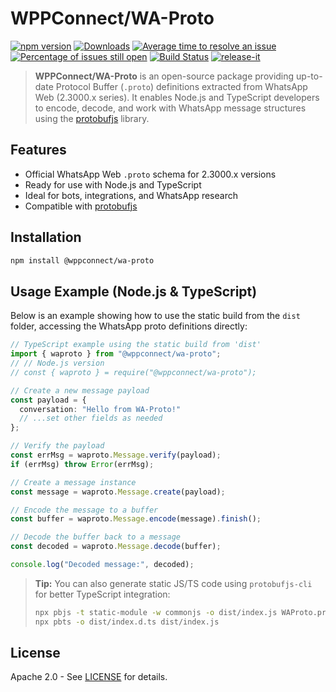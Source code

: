 # WPPConnect/WA-Proto

[![npm version](https://img.shields.io/npm/v/@wppconnect/wa-proto.svg?color=green)](https://www.npmjs.com/package/@wppconnect/wa-proto)
[![Downloads](https://img.shields.io/npm/dm/@wppconnect/wa-proto.svg)](https://www.npmjs.com/package/@wppconnect/wa-proto)
[![Average time to resolve an issue](https://isitmaintained.com/badge/resolution/wppconnect-team/wa-proto.svg)](https://isitmaintained.com/project/wppconnect/wa-proto 'Average time to resolve an issue')
[![Percentage of issues still open](https://isitmaintained.com/badge/open/wppconnect-team/wa-proto.svg)](https://isitmaintained.com/project/wppconnect/wa-proto 'Percentage of issues still open')
[![Build Status](https://img.shields.io/github/actions/workflow/status/wppconnect-team/wa-proto/update-proto.yml?branch=main)](https://github.com/wppconnect/wa-proto/actions)
[![release-it](https://img.shields.io/badge/%F0%9F%93%A6%F0%9F%9A%80-release--it-e10079.svg)](https://github.com/release-it/release-it)

> **WPPConnect/WA-Proto** is an open-source package providing up-to-date Protocol Buffer (`.proto`) definitions extracted from WhatsApp Web (2.3000.x series). It enables Node.js and TypeScript developers to encode, decode, and work with WhatsApp message structures using the [protobufjs](https://github.com/protobufjs/protobuf.js) library.

## Features

- Official WhatsApp Web `.proto` schema for 2.3000.x versions
- Ready for use with Node.js and TypeScript
- Ideal for bots, integrations, and WhatsApp research
- Compatible with [protobufjs](https://github.com/protobufjs/protobuf.js)

## Installation

```sh
npm install @wppconnect/wa-proto
```

## Usage Example (Node.js & TypeScript)

Below is an example showing how to use the static build from the `dist` folder, accessing the WhatsApp proto definitions directly:

```ts
// TypeScript example using the static build from 'dist'
import { waproto } from "@wppconnect/wa-proto";
// // Node.js version
// const { waproto } = require("@wppconnect/wa-proto");

// Create a new message payload
const payload = {
  conversation: "Hello from WA-Proto!"
  // ...set other fields as needed
};

// Verify the payload
const errMsg = waproto.Message.verify(payload);
if (errMsg) throw Error(errMsg);

// Create a message instance
const message = waproto.Message.create(payload);

// Encode the message to a buffer
const buffer = waproto.Message.encode(message).finish();

// Decode the buffer back to a message
const decoded = waproto.Message.decode(buffer);

console.log("Decoded message:", decoded);
```

> **Tip:** You can also generate static JS/TS code using `protobufjs-cli` for better TypeScript integration:
>
> ```sh
> npx pbjs -t static-module -w commonjs -o dist/index.js WAProto.proto
> npx pbts -o dist/index.d.ts dist/index.js
> ```

## License

Apache 2.0 - See [LICENSE](./LICENSE) for details.
